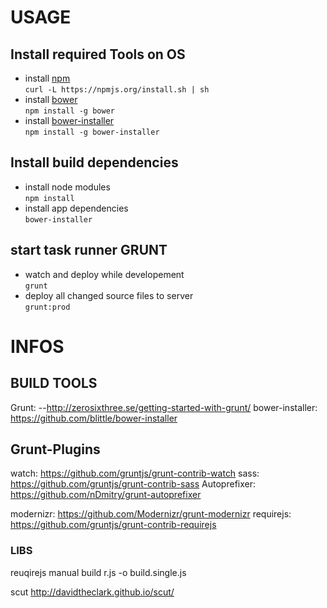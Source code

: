 # USAGE
## Install required Tools on OS
- install [npm](https://github.com/npm/npm) <br>
    `curl -L https://npmjs.org/install.sh | sh`
- install [bower](https://github.com/bower/bower) <br> 
    `npm install -g bower`
- install [bower-installer](https://github.com/blittle/bower-installer) <br>
    `npm install -g bower-installer`


## Install build dependencies 
- install node modules <br>
    `npm install`
- install app dependencies <br>
    `bower-installer`

## start task runner GRUNT
- watch and deploy while developement <br>
    `grunt` 
- deploy all changed source files to server <br>
    `grunt:prod`


# INFOS
## BUILD TOOLS
Grunt:
--http://zerosixthree.se/getting-started-with-grunt/
bower-installer: 	https://github.com/blittle/bower-installer

## Grunt-Plugins

watch: 		https://github.com/gruntjs/grunt-contrib-watch
sass:			https://github.com/gruntjs/grunt-contrib-sass
Autoprefixer: 	https://github.com/nDmitry/grunt-autoprefixer

modernizr: https://github.com/Modernizr/grunt-modernizr
requirejs: 	https://github.com/gruntjs/grunt-contrib-requirejs

### LIBS

reuqirejs manual build
r.js -o build.single.js


scut
http://davidtheclark.github.io/scut/



